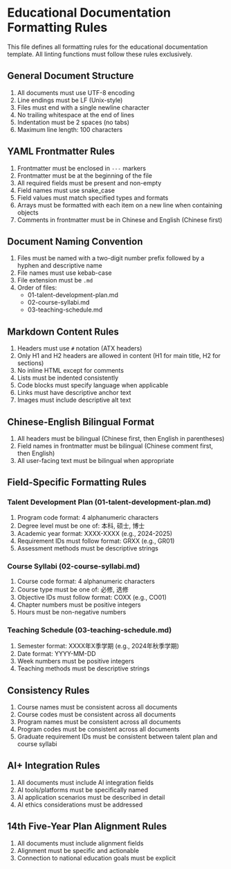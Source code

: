 # Educational Documentation Formatting Rules

This file defines all formatting rules for the educational documentation template. All linting functions must follow these rules exclusively.

## General Document Structure

1. All documents must use UTF-8 encoding
2. Line endings must be LF (Unix-style)
3. Files must end with a single newline character
4. No trailing whitespace at the end of lines
5. Indentation must be 2 spaces (no tabs)
6. Maximum line length: 100 characters

## YAML Frontmatter Rules

1. Frontmatter must be enclosed in `---` markers
2. Frontmatter must be at the beginning of the file
3. All required fields must be present and non-empty
4. Field names must use snake_case
5. Field values must match specified types and formats
6. Arrays must be formatted with each item on a new line when containing objects
7. Comments in frontmatter must be in Chinese and English (Chinese first)

## Document Naming Convention

1. Files must be named with a two-digit number prefix followed by a hyphen and descriptive name
2. File names must use kebab-case
3. File extension must be `.md`
4. Order of files:
   - 01-talent-development-plan.md
   - 02-course-syllabi.md
   - 03-teaching-schedule.md

## Markdown Content Rules

1. Headers must use `#` notation (ATX headers)
2. Only H1 and H2 headers are allowed in content (H1 for main title, H2 for sections)
3. No inline HTML except for comments
4. Lists must be indented consistently
5. Code blocks must specify language when applicable
6. Links must have descriptive anchor text
7. Images must include descriptive alt text

## Chinese-English Bilingual Format

1. All headers must be bilingual (Chinese first, then English in parentheses)
2. Field names in frontmatter must be bilingual (Chinese comment first, then English)
3. All user-facing text must be bilingual when appropriate

## Field-Specific Formatting Rules

### Talent Development Plan (01-talent-development-plan.md)

1. Program code format: 4 alphanumeric characters
2. Degree level must be one of: 本科, 硕士, 博士
3. Academic year format: XXXX-XXXX (e.g., 2024-2025)
4. Requirement IDs must follow format: GRXX (e.g., GR01)
5. Assessment methods must be descriptive strings

### Course Syllabi (02-course-syllabi.md)

1. Course code format: 4 alphanumeric characters
2. Course type must be one of: 必修, 选修
3. Objective IDs must follow format: COXX (e.g., CO01)
4. Chapter numbers must be positive integers
5. Hours must be non-negative numbers

### Teaching Schedule (03-teaching-schedule.md)

1. Semester format: XXXX年X季学期 (e.g., 2024年秋季学期)
2. Date format: YYYY-MM-DD
3. Week numbers must be positive integers
4. Teaching methods must be descriptive strings

## Consistency Rules

1. Course names must be consistent across all documents
2. Course codes must be consistent across all documents
3. Program names must be consistent across all documents
4. Program codes must be consistent across all documents
5. Graduate requirement IDs must be consistent between talent plan and course syllabi

## AI+ Integration Rules

1. All documents must include AI integration fields
2. AI tools/platforms must be specifically named
3. AI application scenarios must be described in detail
4. AI ethics considerations must be addressed

## 14th Five-Year Plan Alignment Rules

1. All documents must include alignment fields
2. Alignment must be specific and actionable
3. Connection to national education goals must be explicit
